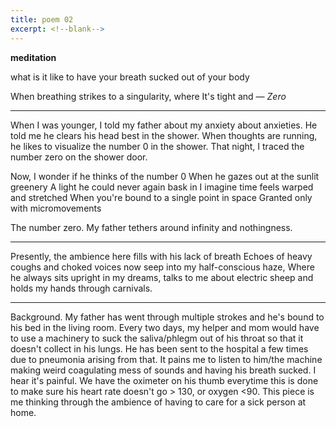 ```yaml
---
title: poem 02
excerpt: <!--blank-->
---
```


**meditation**

what is it like to have your breath
sucked out of your body

When breathing strikes to a singularity, where
It's tight and —
*Zero*

---

When I was younger, I told my father about my anxiety about anxieties. He told me he clears his head best in the shower. When thoughts are running, he likes to visualize the number 0 in the shower. That night, I traced the number zero on the shower door. 

Now, I wonder if he thinks of the number 0
When he gazes out at the sunlit greenery
A light he could never again bask in
I imagine time feels warped and stretched
When you're bound to a single point in space
Granted only with micromovements

The number zero.
My father tethers around infinity and nothingness. 

---

Presently, the ambience here fills with his lack of breath
Echoes of heavy coughs and choked voices now seep into my half-conscious haze,
Where he always sits upright in my dreams, 
talks to me about electric sheep and holds my hands through carnivals.

---

Background. My father has went through multiple strokes and he's bound to his bed in the living room. Every two days, my helper and mom would have to use a machinery to suck the saliva/phlegm out of his throat so that it doesn't collect in his lungs. He has been sent to the hospital a few times due to pneumonia arising from that. It pains me to listen to him/the machine making weird coagulating mess of sounds and having his breath sucked. I hear it's painful. We have the oximeter on his thumb everytime this is done to make sure his heart rate doesn't go > 130, or oxygen <90. This piece is me thinking through the ambience of having to care for a sick person at home.
